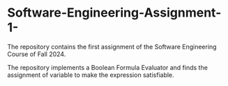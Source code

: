 # Software-Engineering-Assignment-1-


The repository contains the first assignment of the Software Engineering Course of Fall 2024. 

The repository implements a Boolean Formula Evaluator and finds the assignment of variable to make the expression satisfiable. 
